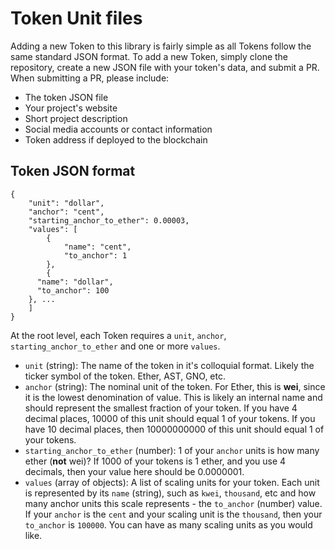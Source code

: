 # Token Unit files

Adding a new Token to this library is fairly simple as all Tokens follow the same standard JSON format. To add a new Token, simply clone the repository, create a new JSON file with your token's data, and submit a PR. When submitting a PR, please include:

* The token JSON file
* Your project's website
* Short project description
* Social media accounts or contact information
* Token address if deployed to the blockchain


## Token JSON format

```
{
	"unit": "dollar",
	"anchor": "cent",
	"starting_anchor_to_ether": 0.00003,
	"values": [
		{
			"name": "cent",
			"to_anchor": 1
		},
		{
      "name": "dollar",
      "to_anchor": 100
    }, ...
	]
}
```

At the root level, each Token requires a `unit`, `anchor`, `starting_anchor_to_ether` and one or more `values`.

* `unit` (string): The name of the token in it's colloquial format. Likely the ticker symbol of the token. Ether, AST, GNO, etc.
* `anchor` (string): The nominal unit of the token. For Ether, this is **wei**, since it is the lowest denomination of value. This is likely an internal name and should represent the smallest fraction of your token. If you have 4 decimal places, 10000 of this unit should equal 1 of your tokens. If you have 10 decimal places, then 10000000000 of this unit should equal 1 of your tokens.
* `starting_anchor_to_ether` (number): 1 of your `anchor` units is how many ether (**not** wei)? If 1000 of your tokens is 1 ether, and you use 4 decimals, then your value here should be 0.0000001.
* `values` (array of objects): A list of scaling units for your token. Each unit is represented by its `name` (string), such as `kwei`, `thousand`, etc and how many anchor units this scale represents - the `to_anchor` (number) value. If your `anchor` is the `cent` and your scaling unit is the `thousand`, then your `to_anchor` is `100000`. You can have as many scaling units as you would like.
